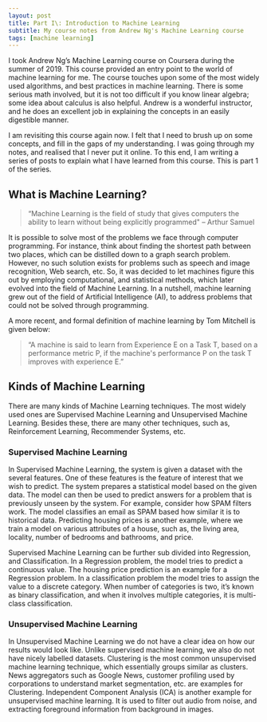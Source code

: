 ```yaml
---
layout: post
title: Part I\: Introduction to Machine Learning
subtitle: My course notes from Andrew Ng's Machine Learning course
tags: [machine learning]
---
```


I took Andrew Ng’s Machine Learning course on Coursera during the summer of 
2019. This course provided an entry point to the world of machine learning for 
me. The course touches upon some of the most widely used algorithms, and best 
practices in machine learning. There is some serious math involved, but it is 
not too difficult if you know linear algebra; some idea about calculus is also 
helpful. Andrew is a wonderful instructor, and he does an excellent job in 
explaining the concepts in an easily digestible manner.

I am revisiting this course again now. I felt that I need to brush up on some 
concepts, and fill in the gaps of my understanding. I was going through my 
notes, and realised that I never put it online. To this end, I am writing a 
series of posts to explain what I have learned from this course. This is part 
1 of the series.

## What is Machine Learning?
> “Machine Learning is the field of study that gives computers the ability to 
learn without being explicitly programmed" – Arthur Samuel

It is possible to solve most of the problems we face through computer 
programming. For instance, think about finding the shortest path between two 
places, which can be distilled down to a graph search problem. However, no 
such solution exists for problems such as speech and image recognition, Web 
search, etc. So, it was decided to let machines figure this out by employing 
computational, and statistical methods, which later evolved into the field of 
Machine Learning. In a nutshell, machine learning grew out of the field of 
Artificial Intelligence (AI), to address problems that could not be solved 
through programming.

A more recent, and formal definition of machine learning by Tom Mitchell is 
given below:

> “A machine is said to learn from Experience E on a Task T, based on a 
performance metric P, if the machine's performance P on the task T improves 
with experience E.”

## Kinds of Machine Learning

There are many kinds of Machine Learning techniques. The most widely used ones 
are Supervised Machine Learning and Unsupervised Machine Learning. Besides 
these, there are many other techniques, such as, Reinforcement Learning, 
Recommender Systems, etc.

### Supervised Machine Learning

In Supervised Machine Learning, the system is given a dataset with the several 
features. One of these features is the feature of interest that we wish to 
predict. The system prepares a statistical model based on the given data. The 
model can then be used to predict answers for a problem that is previously 
unseen by the system. For example, consider how SPAM filters work. The model 
classifies an email as SPAM based how similar it is to historical data. 
Predicting housing prices is another example, where we train a model on 
various attributes of a house, such as, the living area, locality, number of 
bedrooms and bathrooms, and price.
  
Supervised Machine Learning can be further sub divided into Regression, and 
Classification. In a Regression problem, the model tries to predict a 
continuous value. The housing price prediction is an example for a Regression 
problem. In a classification problem the model tries to assign the value to a 
discrete category. When number of categories is two, it’s known as binary 
classification, and when it involves multiple categories, it is multi-class 
classification.

### Unsupervised Machine Learning 
In Unsupervised Machine Learning we do not have a clear idea on how our 
results would look like. Unlike supervised machine learning, we also do not 
have nicely labelled datasets. Clustering is the most common unsupervised 
machine learning technique, which essentially groups similar as clusters. 
News aggregators such as Google News, customer profiling used by corporations 
to understand market segmentation, etc. are examples for Clustering. 
Independent Component Analysis (ICA) is another example for unsupervised 
machine learning. It is used to filter out audio from noise, and extracting 
foreground information from background in images.








